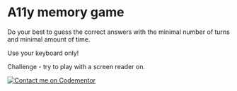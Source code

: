 # A11y memory game

Do your best to guess the correct answers with the minimal number of turns and minimal amount of time.

Use your keyboard only!

Challenge - try to play with a screen reader on.


[![Contact me on Codementor](https://www.codementor.io/m-badges/elizabethpatrick538/book-session.svg)](https://www.codementor.io/@elizabethpatrick538?refer=badge)
